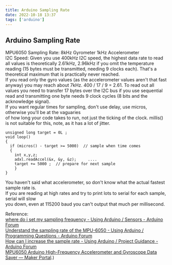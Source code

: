 ```yaml
---
title: Arduino Sampling Rate
date: 2022-10-18 13:37
tags: ['arduino']
---
```


## Arduino Sampling Rate

MPU6050 Sampling Rate: 8kHz Gyrometer 1kHz Accelerometer  
I2C Speed: Given you use 400kHz I2C speed, the highest data rate to read all values is theoretically 2.61kHz, 2.96kHz if you omit the temperature reading (15 bytes must be transmitted, needing 9 clocks each). That's a theoretical maximum that is practically never reached.  
If you read only the gyro values (as the accelerometer values aren't that fast anyway) you may reach about 7kHz. 400 / 17 / 9 = 2.61. To read out all values you need to transfer 17 bytes over the I2C bus if you use sequential read and transmitting one byte needs 9 clock cycles (8 bits and the acknowledge signal).  
If you want regular times for sampling, don't use delay, use micros, otherwise you'll be at the vaguaries  
of how long your code takes to run, not just the ticking of the clock. millis() is not suitable for this, note, as it has a lot of jitter.

```
unsigned long target = 0L ;  
void loop() 
{   
  if (micros() - target >= 5000)  // sample when time comes   
  {     
    int x,y,z;     
    adxl.readAccel(&x, &y, &z);     ....     
    target += 5000 ;  // prepare for next sample   
    } 
}
```

You haven't said what accelerometer, so don't know what the actual fastest sample rate is.  
If you are reading at high rates and try to print lots to serial for each sample, serial will slow  
you down, even at 115200 baud you can't output that much per millisecond.

Reference:  
[where do i set my sampling frequency - Using Arduino / Sensors - Arduino Forum](https://forum.arduino.cc/t/where-do-i-set-my-sampling-frequency/481219/3)  
[Understand the sampling rate of the MPU-6050 - Using Arduino / Programming Questions - Arduino Forum](https://forum.arduino.cc/t/understand-the-sampling-rate-of-the-mpu-6050/502129)  
[How can I increase the sample rate - Using Arduino / Project Guidance - Arduino Forum](https://forum.arduino.cc/t/how-can-i-increase-the-sample-rate/978239)  
[MPU6050 Arduino High-Frequency Accelerometer and Gyroscope Data Saver — Maker Portal](https://makersportal.com/blog/2019/8/17/arduino-mpu6050-high-frequency-accelerometer-and-gyroscope-data-saver#:~:text=The%20gyroscope%20and%20accelerometer%20can,full%20datasheet%20for%20MPU6050%20here).)
